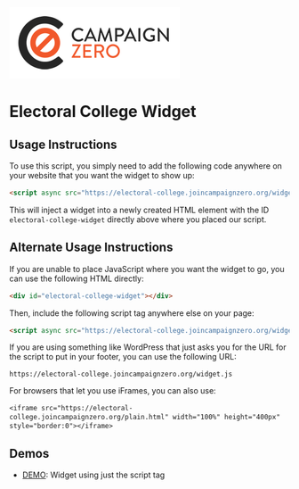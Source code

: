 ![Campaign Zero Logo](https://github.com/campaignzero/artwork/raw/master/logo/campaign-zero/web/306x128/campaign-zero.png "Campaign Zero Logo")

Electoral College Widget
===

Usage Instructions
---

To use this script, you simply need to add the following code anywhere on your website that you want the widget to show up:

```html
<script async src="https://electoral-college.joincampaignzero.org/widget.js" charset="utf-8"></script>
```

This will inject a widget into a newly created HTML element with the ID `electoral-college-widget` directly above where you placed our script.


Alternate Usage Instructions
---

If you are unable to place JavaScript where you want the widget to go, you can use the following HTML directly:

```html
<div id="electoral-college-widget"></div>
```

Then, include the following script tag anywhere else on your page:

```html
<script async src="https://electoral-college.joincampaignzero.org/widget.js" charset="utf-8"></script>
```

If you are using something like WordPress that just asks you for the URL for the script to put in your footer, you can use the following URL:

```
https://electoral-college.joincampaignzero.org/widget.js
```

For browsers that let you use iFrames, you can also use:

```
<iframe src="https://electoral-college.joincampaignzero.org/plain.html" width="100%" height="400px" style="border:0"></iframe>
```

Demos
---

* [DEMO](https://electoral-college.joincampaignzero.org/sample.html): Widget using just the script tag
